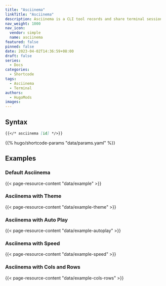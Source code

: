 ```yaml
---
title: "Asciinema"
linkTitle: "Asciinema"
description: Asciinema is a CLI tool records and share terminal sessions, you can embed asciinema videos into Markdown content with this shortcode.
nav_weight: 1000
nav_icon:
  vendor: simple
  name: asciinema
featured: false
pinned: false
date: 2023-04-02T14:36:59+08:00
draft: false
series:
  - Docs
categories:
  - Shortcode
tags:
  - Asciinema
  - Terminal
authors:
  - HugoMods
images:
---
```


## Syntax

```markdown
{{</* asciinema [id] */>}}
```

{{% hugo/shortcode-params "data/params.yaml" %}}

## Examples

### Default Asciinema

{{< page-resource-content "data/example" >}}

### Asciinema with Theme

{{< page-resource-content "data/example-theme" >}}

### Asciinema with Auto Play

{{< page-resource-content "data/example-autoplay" >}}

### Asciinema with Speed

{{< page-resource-content "data/example-speed" >}}

### Asciinema with Cols and Rows

{{< page-resource-content "data/example-cols-rows" >}}

